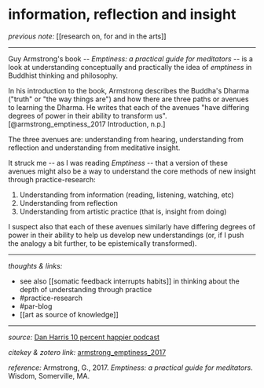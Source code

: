 # information, reflection and insight

_previous note:_ [[research on, for and in the arts]]

---

Guy Armstrong's book -- _Emptiness: a practical guide for meditators_ -- is a look at understanding conceptually and practically the idea of _emptiness_ in Buddhist thinking and philosophy. 

In his introduction to the book, Armstrong describes the Buddha's Dharma ("truth" or "the way things are") and how there are three paths or avenues to learning the Dharma. He writes that each of the avenues "have differing degrees of power in their ability to transform us".[@armstrong_emptiness_2017 Introduction, n.p.] 

The three avenues are: understanding from hearing, understanding from reflection and understanding from meditative insight.

It struck me -- as I was reading _Emptiness_ -- that a version of these avenues might also be a way to understand the core methods of new insight through practice-research:

1. Understanding from information (reading, listening, watching, etc)
2. Understanding from reflection
3. Understanding from artistic practice (that is, insight from doing)

I suspect also that each of these avenues similarly have differing degrees of power in their ability to help us develop new understandings (or, if I push the analogy a bit further, to be epistemically transformed).

---

_thoughts & links:_

- see also [[somatic feedback interrupts habits]] in thinking about the depth of understanding through practice
- #practice-research 
- #par-blog 
- [[art as source of knowledge]]

---

_source:_ [Dan Harris 10 percent happier podcast](https://www.tenpercent.com/podcast/)

_citekey & zotero link:_ [armstrong_emptiness_2017](zotero://select/items/1_6AZ77Y5N)

_reference:_ Armstrong, G., 2017. _Emptiness: a practical guide for meditators_. Wisdom, Somerville, MA.


